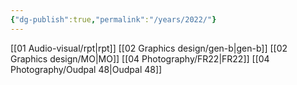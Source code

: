 ```yaml
---
{"dg-publish":true,"permalink":"/years/2022/"}
---
```


[[01   Audio-visual/rpt\|rpt]]
[[02   Graphics design/gen-b\|gen-b]]
[[02   Graphics design/MO\|MO]]
[[04   Photography/FR22\|FR22]]
[[04   Photography/Oudpal 48\|Oudpal 48]]
